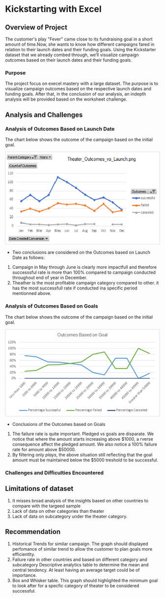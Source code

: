 # Kickstarting with Excel

## Overview of Project
The customer's play "Fever" came close to its fundraising goal in a short amount of time.Now, she wants to know how different campaigns fared in relation to their launch dates and their funding goals. Using the Kickstarter dataset that we already combed through, we’ll visualize campaign outcomes based on their launch dates and their funding goals. 

### Purpose
The project focus on execel mastery with a large dataset. The purpose is to visualize campaign outcomes based on the respective launch dates and funding goals. After that, in the conclusion of our analysis, an indepth analysis will be provided based on the worksheet challenge.

## Analysis and Challenges

### Analysis of Outcomes Based on Launch Date

The chart below shows the outcome of the campaign based on the initial goal.

![name-of-you-image](https://github.com/Ekanpat/Kickstarter_analysis/blob/master/Kickstarter-Challenge/Resources/Theater_Outcome_vs_Launch.png?raw=true)


- Two conclusions are considered on the Outcomes based on Launch Date as follows:

1. Campaign in May through June is clearly more impactfull and therefore successsful rate is more than 100% compared to campaign conducted throughout end of year in December.
2. Theather is the most profitable campaign category compared to other. it has the most successfull rate if conducted ina specific period mentionned above.

### Analysis of Outcomes Based on Goals

The chart below shows the outcome of the campaign based on the initial goal.

![name-of-you-image](https://github.com/Ekanpat/Kickstarter_analysis/blob/master/Kickstarter-Challenge/Resources/Outcomes_vs_Goals.png?raw=trueOutcomes_vs_Goals.png)

- Conclusions of the Outcomes based on Goals
1. The failure rate is quite important. Pledged vs goals are disparate. We notice that where the amount starts increasing above $1000, a rverse consequence affect the pledged amount. We also notice a 100% failure rate for amount above $50000.
2. By filtering only *plays*, the above situation still reflecting that the goal amount must be maintained below the $5000 treshold to be successful.


### Challenges and Difficulties Encountered

## Limitations of dataset

1. It misses broad analysis of the insights based on other countries to compare with the targeed sample
2. Lack of data on other categories than theater
3. Lack of data on subcategory under the theater category.

## Recommendation

1. Historical Trends for similar campaign. The graph should displayed perfomance of similar trend to allow the customer to plan goals more efficientlty.
2. Failure rate in other countries and based on different category and subcategory 
Descriptive analytics table to determine the mean and central tendency. At least having an average target could be of importance.
3. Box and Whisker table. This graph should highlighted the minimum goal to look after for a specfic category of theater to be considered successful.
